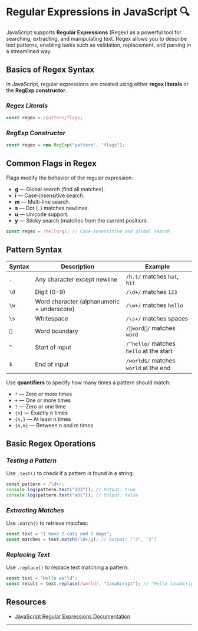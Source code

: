 
# Regular Expressions in JavaScript 🔍

JavaScript supports **Regular Expressions** (Regex) as a powerful tool for searching, extracting, and manipulating text. Regex allows you to describe text patterns, enabling tasks such as validation, replacement, and parsing in a streamlined way.

## Basics of Regex Syntax

In JavaScript, regular expressions are created using either **regex literals** or the **RegExp constructor**.

### *Regex Literals*

```javascript
const regex = /pattern/flags;
```

### *RegExp Constructor*

```javascript
const regex = new RegExp("pattern", "flags");
```

## Common Flags in Regex

Flags modify the behavior of the regular expression:
- **g** — Global search (find all matches).
- **i** — Case-insensitive search.
- **m** — Multi-line search.
- **s** — Dot (`.`) matches newlines.
- **u** — Unicode support.
- **y** — Sticky search (matches from the current position).

```javascript
const regex = /hello/gi; // Case-insensitive and global search
```

## Pattern Syntax

| Syntax  | Description                                    | Example                  |
|---------|------------------------------------------------|--------------------------|
| `.`     | Any character except newline                   | `/h.t/` matches `hat`, `hit` |
| `\d`    | Digit (0-9)                                    | `/\d+/` matches `123`     |
| `\w`    | Word character (alphanumeric + underscore)     | `/\w+/` matches `hello`   |
| `\s`    | Whitespace                                     | `/\s+/` matches spaces    |
| ``    | Word boundary                                  | `/word/` matches `word` |
| `^`     | Start of input                                 | `/^hello/` matches `hello` at the start |
| `$`     | End of input                                   | `/world$/` matches `world` at the end   |

Use **quantifiers** to specify how many times a pattern should match:
- `*` — Zero or more times
- `+` — One or more times
- `?` — Zero or one time
- `{n}` — Exactly n times
- `{n,}` — At least n times
- `{n,m}` — Between n and m times

## Basic Regex Operations

### *Testing a Pattern*


Use `.test()` to check if a pattern is found in a string:
```javascript
const pattern = /\d+/;
console.log(pattern.test("123")); // Output: true
console.log(pattern.test("abc")); // Output: false
```

### *Extracting Matches*


Use `.match()` to retrieve matches:
```javascript
const text = "I have 2 cats and 3 dogs";
const matches = text.match(/\d+/g); // Output: ["2", "3"]
```

### *Replacing Text*


Use `.replace()` to replace text matching a pattern:
```javascript
const text = "Hello world";
const result = text.replace(/world/, "JavaScript"); // "Hello JavaScript"
```

## Resources

- [JavaScript Regular Expressions Documentation](https://developer.mozilla.org/en-US/docs/Web/JavaScript/Guide/Regular_Expressions)

---
